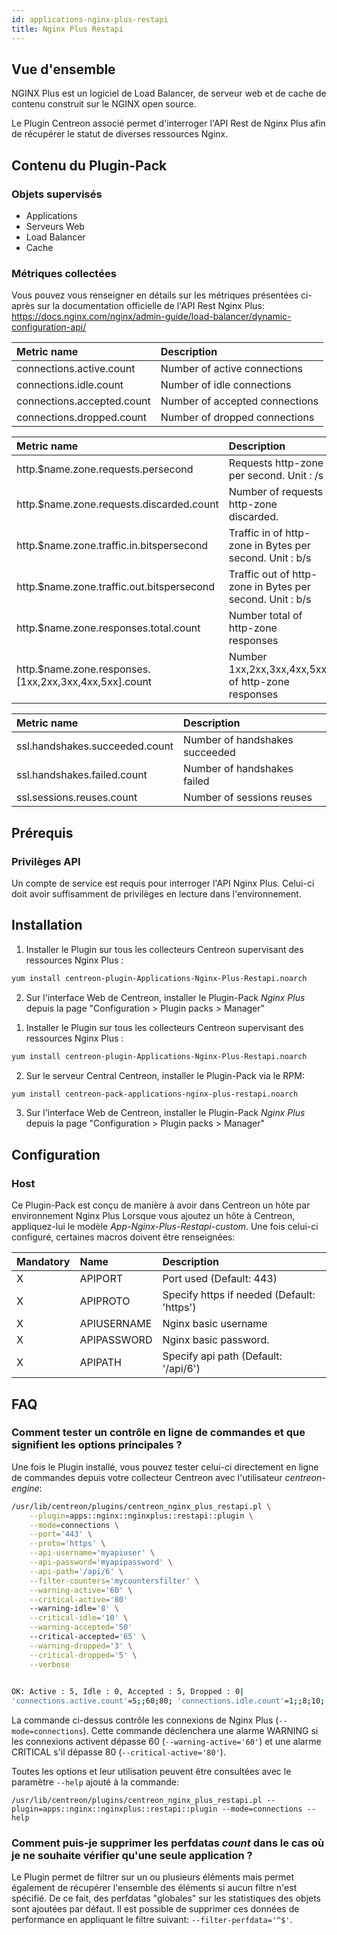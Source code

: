 ```yaml
---
id: applications-nginx-plus-restapi
title: Nginx Plus Restapi
---
```


## Vue d'ensemble

NGINX Plus est un logiciel de Load Balancer, de serveur web et de cache de contenu construit sur le NGINX open source.

Le Plugin Centreon associé permet d'interroger l'API Rest de Nginx Plus afin de récupérer le statut de diverses ressources Nginx.

## Contenu du Plugin-Pack

### Objets supervisés

* Applications
* Serveurs Web
* Load Balancer
* Cache

### Métriques collectées

Vous pouvez vous renseigner en détails sur les métriques présentées ci-après sur la documentation officielle de 
l'API Rest Nginx Plus: https://docs.nginx.com/nginx/admin-guide/load-balancer/dynamic-configuration-api/

<!--DOCUSAURUS_CODE_TABS-->

<!--Connections-->

| Metric name                 | Description                    |
| :-------------------------- | :----------------------------- |
| connections.active.count    | Number of active connections   |
| connections.idle.count      | Number of idle connections     |
| connections.accepted.count  | Number of accepted connections |
| connections.dropped.count   | Number of dropped connections  |

<!--Http-Zone-->

| Metric name                                             | Description                                              |
| :------------------------------------------------------ | :------------------------------------------------------- |
| http.$name.zone.requests.persecond                      | Requests http-zone per second. Unit : /s                 |
| http.$name.zone.requests.discarded.count                | Number of requests http-zone discarded.                  |
| http.$name.zone.traffic.in.bitspersecond                | Traffic in of http-zone in Bytes per second. Unit : b/s  |
| http.$name.zone.traffic.out.bitspersecond               | Traffic out of http-zone in Bytes per second. Unit : b/s |
| http.$name.zone.responses.total.count                   | Number total of http-zone responses                      |
| http.$name.zone.responses.[1xx,2xx,3xx,4xx,5xx].count   | Number 1xx,2xx,3xx,4xx,5xx of http-zone responses        |

<!--Ssl-->

| Metric name                      | Description                     |
| :------------------------------- | :------------------------------ |
| ssl.handshakes.succeeded.count   | Number of handshakes succeeded  |
| ssl.handshakes.failed.count      | Number of handshakes failed     |
| ssl.sessions.reuses.count        | Number of sessions reuses       |

<!--END_DOCUSAURUS_CODE_TABS-->

## Prérequis

### Privilèges API

Un compte de service est requis pour interroger l'API Nginx Plus. Celui-ci doit avoir suffisamment de privilèges en lecture dans l'environnement.

## Installation

<!--DOCUSAURUS_CODE_TABS-->

<!--Online IMP Licence & IT-100 Editions-->

1. Installer le Plugin sur tous les collecteurs Centreon supervisant des ressources Nginx Plus :

```bash
yum install centreon-plugin-Applications-Nginx-Plus-Restapi.noarch
```

2. Sur l'interface Web de Centreon, installer le Plugin-Pack *Nginx Plus* depuis la page "Configuration > Plugin packs > Manager"

<!--Offline IMP License-->

1. Installer le Plugin sur tous les collecteurs Centreon supervisant des ressources Nginx Plus :

```bash
yum install centreon-plugin-Applications-Nginx-Plus-Restapi.noarch
```

2. Sur le serveur Central Centreon, installer le Plugin-Pack via le RPM:

```bash
yum install centreon-pack-applications-nginx-plus-restapi.noarch
```

3. Sur l'interface Web de Centreon, installer le Plugin-Pack *Nginx Plus* depuis la page "Configuration > Plugin packs > Manager"


<!--END_DOCUSAURUS_CODE_TABS-->

## Configuration

### Host

Ce Plugin-Pack est conçu de manière à avoir dans Centreon un hôte par environnement Nginx Plus
Lorsque vous ajoutez un hôte à Centreon, appliquez-lui le modèle *App-Nginx-Plus-Restapi-custom*. Une fois celui-ci configuré, certaines macros doivent être renseignées:

| Mandatory | Name        | Description                                      |
| :-------- | :---------- | :----------------------------------------------- |
| X         | APIPORT     | Port used (Default: 443)                         |
| X         | APIPROTO    | Specify https if needed (Default: 'https')       |
| X         | APIUSERNAME | Nginx basic username                             |
| X         | APIPASSWORD | Nginx basic password.                            |
| X         | APIPATH     | Specify api path (Default: '/api/6')             |


## FAQ

### Comment tester un contrôle en ligne de commandes et que signifient les options principales ?

Une fois le Plugin installé, vous pouvez tester celui-ci directement en ligne de commandes depuis votre collecteur Centreon avec l'utilisateur *centreon-engine*:

```bash
/usr/lib/centreon/plugins/centreon_nginx_plus_restapi.pl \
    --plugin=apps::nginx::nginxplus::restapi::plugin \
	--mode=connections \
	--port='443' \
	--proto='https' \
	--api-username='myapiuser' \
	--api-password='myapipassword' \
	--api-path='/api/6' \
	--filter-counters='mycountersfilter' \
	--warning-active='60' \
	--critical-active='80'
	--warning-idle='8' \
	--critical-idle='10' \
    --warning-accepted='50' 
	--critical-accepted='65' \
	--warning-dropped='3' \
    --critical-dropped='5' \
	--verbose
	

OK: Active : 5, Idle : 0, Accepted : 5, Dropped : 0|
'connections.active.count'=5;;60;80; 'connections.idle.count'=1;;8;10; 'connections.accepted.count'=5;;50;65; 'connections.dropped.count'=0;;3;5;
```

La commande ci-dessus contrôle les connexions de Nginx Plus (```--mode=connections```).
Cette commande déclenchera une alarme WARNING si les connexions activent dépasse 60 (```--warning-active='60'```) 
et une alarme CRITICAL s'il dépasse 80 (```--critical-active='80'```).


Toutes les options et leur utilisation peuvent être consultées avec le paramètre ```--help``` ajouté à la commande:

```/usr/lib/centreon/plugins/centreon_nginx_plus_restapi.pl --plugin=apps::nginx::nginxplus::restapi::plugin --mode=connections --help```


### Comment puis-je supprimer les perfdatas *count* dans le cas où je ne souhaite vérifier qu'une seule application ?

Le Plugin permet de filtrer sur un ou plusieurs éléments mais permet également de récupérer l'ensemble des éléments si aucun filtre n'est spécifié.
De ce fait, des perfdatas "globales" sur les statistiques des objets sont ajoutées par défaut. Il est possible de supprimer ces données de performance en appliquant le filtre suivant: ```--filter-perfdata='^$'```.
